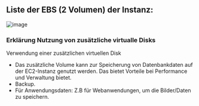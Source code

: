 ## Liste der EBS (2 Volumen) der Instanz:
![image](https://github.com/user-attachments/assets/06e1aa87-3e27-4629-8a81-18a2b7b1b7fc)



### Erklärung Nutzung von zusätzliche virtualle Disks 

Verwendung einer zusätzlichen virtuellen Disk
- Das zusätzliche Volume kann zur Speicherung von Datenbankdaten auf der EC2-Instanz genutzt werden. Das bietet Vorteile bei Performance und Verwaltung bietet.
- Backup.
- Für Anwendungsdaten: Z.B für Webanwendungen, um die Bilder/Daten zu speichern.
